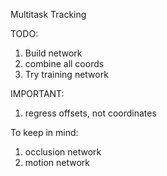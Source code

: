 Multitask Tracking

TODO:
1) Build network
2) combine all coords
3) Try training network

IMPORTANT:
1) regress offsets, not coordinates

To keep in mind:
1) occlusion network
2) motion network
